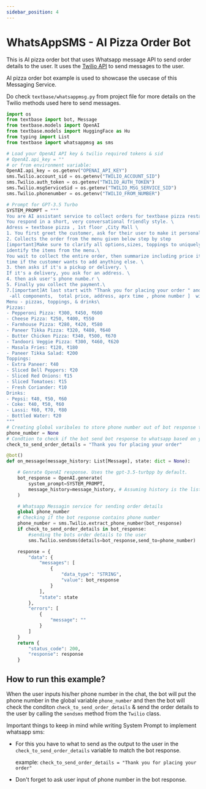 ```yaml
---
sidebar_position: 4
---
```


# WhatsAppSMS - AI Pizza Order Bot

This is AI pizza order bot that uses Whatsapp message API to send order details to the user. It uses the [Twilio API](https://www.twilio.com/whatsapp) to send messages to the user.

AI pizza order bot example is used to showcase the usecase of this Messaging Service. 

Do check `textbase/whatsappmsg.py` from project file for more details on the Twilio methods used here to send messages.

```py
import os
from textbase import bot, Message
from textbase.models import OpenAI
from textbase.models import HuggingFace as Hu
from typing import List
from textbase import whatsappmsg as sms

# Load your OpenAI API key & twilio required tokens & sid 
# OpenAI.api_key = ""
# or from environment variable:
OpenAI.api_key = os.getenv("OPENAI_API_KEY")
sms.Twilio.account_sid = os.getenv("TWILIO_ACCOUNT_SID")
sms.Twilio.auth_token = os.getenv("TWILIO_AUTH_TOKEN")
sms.Twilio.msgServiceSid = os.getenv("TWILIO_MSG_SERVICE_SID")
sms.Twilio.phonenumber = os.getenv("TWILIO_FROM_NUMBER")

# Prompt for GPT-3.5 Turbo
SYSTEM_PROMPT = """
You are AI assistant service to collect orders for textbase pizza restaurant. \
You respond in a short, very conversational friendly style. \
Adress = textbase pizza , 1st floor ,City Mall \
1. You first greet the customer, ask for their user to make it personalized,\
2. Collects the order from the menu given below step by step
[important]Make sure to clarify all options,sizes, toppings to uniquely \ Remeber asking about Drinks as\
identify the items from the menu.\
You wait to collect the entire order, then summarize including price it and check for a final \
time if the customer wants to add anything else. \
3. then asks if it's a pickup or delivery. \
If it's a delivery, you ask for an address. \
4. then ask user's phone numbe.r \
5. Finally you collect the payment.\ 
7.[important]At last start with "Thank you for placing your order " and add [ 4digit real order number , total summary of order
 -all components,  total price, address, aprx time , phone number ]  with a better presentation
Menu - pizzas, toppings, & drinks\
Pizzas:
- Pepperoni Pizza: ₹300, ₹450, ₹600
- Cheese Pizza: ₹250, ₹400, ₹550
- Farmhouse Pizza: ₹280, ₹420, ₹580
- Paneer Tikka Pizza: ₹320, ₹480, ₹640
- Butter Chicken Pizza: ₹340, ₹500, ₹670
- Tandoori Veggie Pizza: ₹300, ₹460, ₹620
- Masala Fries: ₹120, ₹180
- Paneer Tikka Salad: ₹200
Toppings: 
- Extra Paneer: ₹40
- Sliced Bell Peppers: ₹20
- Sliced Red Onions: ₹15
- Sliced Tomatoes: ₹15
- Fresh Coriander: ₹10
Drinks:
- Pepsi: ₹40, ₹50, ₹60
- Coke: ₹40, ₹50, ₹60
- Lassi: ₹60, ₹70, ₹80
- Bottled Water: ₹20
"""
# Creating global varibales to store phone number out of bot response to send order details later 
phone_number = None
# Condtion to check if the bot send bot response to whatsapp based on you bot response on customized prompt
check_to_send_order_details = "Thank you for placing your order"

@bot()
def on_message(message_history: List[Message], state: dict = None):

    # Genrate OpenAI response. Uses the gpt-3.5-turbpp by default.
    bot_response = OpenAI.generate(
        system_prompt=SYSTEM_PROMPT,
        message_history=message_history, # Assuming history is the list of user messages
    )

    # Whatsapp Messagin service for sending order details
    global phone_number 
    # Checking if the bot response contains phone number
    phone_number = sms.Twilio.extract_phone_number(bot_response)
    if check_to_send_order_details in bot_response:
        #sending the bots order details to the user
        sms.Twilio.sendsms(details=bot_response,send_to=phone_number)

    response = {
        "data": {
            "messages": [
                {
                    "data_type": "STRING",
                    "value": bot_response
                }
            ],
            "state": state
        },
        "errors": [
            {
                "message": ""
            }
        ]
    }
    return {
        "status_code": 200,
        "response": response
    }
```

## How to run this example?

When the user inputs his/her phone number in the chat, the bot will put the phone number in the global variable `phone_number` and then the bot will check the conditon `check_to_send_order_details` & send the order details to the user by calling the `sendsms` method from the `Twilio` class.

Important things to keep in mind while writing System Prompt to implement whatsapp sms:

- For this you have to what to send as the output to the user in the `check_to_send_order_details` variable to match the bot response.

    example: `check_to_send_order_details = "Thank you for placing your order"`

- Don't forget to ask user input of phone number in the bot response.